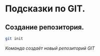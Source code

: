 # Подсказки по GIT.
## Создание репозитория.
```sh
git init
```
*Команда создаёт новый репозиторий GIT*

